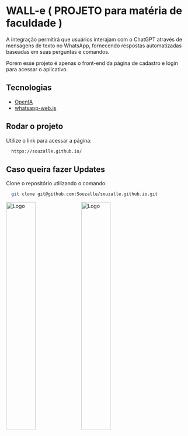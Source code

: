 
# WALL-e ( PROJETO para matéria de faculdade )

A integração permitirá que usuários interajam com o ChatGPT através de mensagens de texto no WhatsApp, fornecendo respostas automatizadas baseadas em suas perguntas e comandos.

Porém esse projeto é apenas o front-end da página de cadastro e login para acessar o aplicativo.


## Tecnologias

- [OpenIA](https://beta.openai.com/)
- [whatsapp-web.js](https://wwebjs.dev/)

## Rodar o projeto

Utilize o link para acessar a página:

```bash
  https://souzalle.github.io/
```
## Caso queira fazer Updates

Clone o repositório utilizando o comando:

```bash
  git clone git@github.com:Souzalle/souzalle.github.io.git
```

<img width="40%" src="https://github.com/user-attachments/assets/96bbbd7a-1194-4631-8c9d-c4445be94e95" alt="Logo"> <img width="40%" src="https://github.com/user-attachments/assets/10de13f2-7ed4-4b12-8642-153d24bd55ff" alt="Logo">


